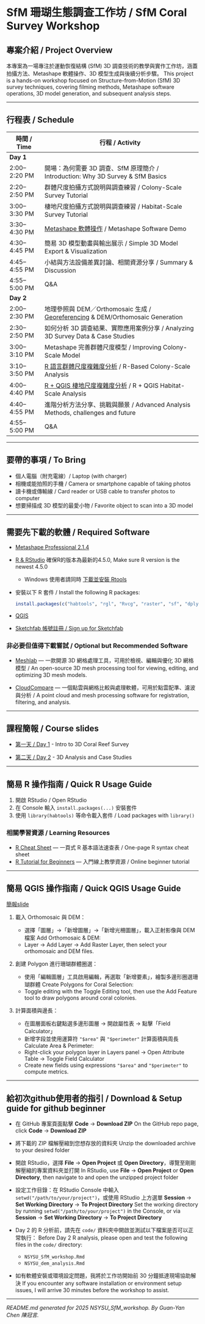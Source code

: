 # SfM 珊瑚生態調查工作坊 / SfM Coral Survey Workshop

## 專案介紹 / Project Overview

本專案為一場專注於運動恢復結構 (SfM) 3D 調查技術的教學與實作工作坊，涵蓋拍攝方法、Metashape 軟體操作、3D 模型生成與後續分析步驟。
This project is a hands-on workshop focused on Structure-from-Motion (SfM) 3D survey techniques, covering filming methods, Metashape software operations, 3D model generation, and subsequent analysis steps.

---

## 行程表 / Schedule

| 時間 / Time    | 行程 / Activity                                                                                          |
| ------------ | ------------------------------------------------------------------------------------------------------ |
| **Day 1**    |                                                                                                        |
| 2:00–2:20 PM | 開場：為何需要 3D 調查、SfM 原理簡介 / Introduction: Why 3D Survey & SfM Basics                 |
| 2:20–2:50 PM | 群體尺度拍攝方式說明與調查練習 / Colony-Scale Survey Tutorial                       |
| 3:00–3:30 PM | 棲地尺度拍攝方式說明與調查練習 / Habitat-Scale Survey Tutorial                         |
| 3:30–4:30 PM | [Metashape 軟體操作](docs/NSYSU-MetashapeSOP-2505.pdf) / Metashape Software Demo                            |
| 4:30–4:45 PM | 簡易 3D 模型動畫與輸出展示 / Simple 3D Model Export & Visualization                     |
| 4:45–4:55 PM | 小結與方法設備差異討論、相關資源分享 / Summary & Discussion                                                              |
| 4:55–5:00 PM | Q\&A                                                                                                   |
| **Day 2**    |                                                                                                        |
| 2:00–2:30 PM | 地理參照與 DEM／Orthomosaic 生成 / [Georeferencing](docs/NSYSU-georeference.pdf) & DEM/Orthomosaic Generation       |
| 2:30–2:50 PM | 如何分析 3D 調查結果、實際應用案例分享 / Analyzing 3D Survey Data & Case Studies |
| 3:00–3:10 PM | Metashape 完善群體尺度模型 / Improving Colony-Scale Model                   |
| 3:10–3:50 PM | [R 語言群體尺度複雜度分析](code/NSYSU_SfM_workshop.md) / R-Based Colony-Scale Analysis                     |
| 4:00–4:40 PM | [R + QGIS 棲地尺度複雜度分析](code/NSYSU_dem_analysis.md) / R + QGIS Habitat-Scale Analysis                 |
| 4:40–4:55 PM | 進階分析方法分享、挑戰與願景 / Advanced Analysis Methods, challenges and future                                                                   |
| 4:55–5:00 PM | Q\&A                                                                                                   |

---

## 要帶的事項 / To Bring

* 個人電腦（附充電線）/ Laptop (with charger)
* 相機或能拍照的手機 / Camera or smartphone capable of taking photos
* 讀卡機或傳輸線 / Card reader or USB cable to transfer photos to computer
* 想要掃描成 3D 模型的最愛小物 / Favorite object to scan into a 3D model

---

## 需要先下載的軟體 / Required Software

* [Metashape Professional 2.1.4](https://www.agisoft.com/downloads/installer/)
* [R & RStudio](https://posit.co/download/rstudio-desktop/) 確保R的版本為最新的4.5.0, Make sure R version is the newest 4.5.0

  * Windows 使用者請同時 [下載並安裝 Rtools](https://cran.r-project.org/bin/windows/Rtools/)
* 安裝以下 R 套件 / Install the following R packages:

  ```r
  install.packages(c("habtools", "rgl", "Rvcg", "raster", "sf", "dplyr", "ggplot2"))
  ```
* [QGIS](https://qgis.org/en/site/forusers/download.html)
* [Sketchfab 帳號註冊 / Sign up for Sketchfab](https://sketchfab.com/signup)

### 非必要但值得下載嘗試 / Optional but Recommended Software

* [Meshlab](https://www.meshlab.net/) — 一款開源 3D 網格處理工具，可用於檢視、編輯與優化 3D 網格模型 / An open-source 3D mesh processing tool for viewing, editing, and optimizing 3D mesh models.

* [CloudCompare](https://www.danielgm.net/cc/) — 一個點雲與網格比較與處理軟體，可用於點雲配準、濾波與分析 / A point cloud and mesh processing software for registration, filtering, and analysis.

---

## 課程簡報 / Course slides

* [第一天 / Day 1](docs/DAY1-3Dreef_survey_intro.pdf) - Intro to 3D Coral Reef Survey

* [第二天 / Day 2](docs/DAY2-3Danalysis&case_study.pdf) - 3D Analysis and Case Studies

---

## 簡易 R 操作指南 / Quick R Usage Guide

1. 開啟 RStudio / Open RStudio
2. 在 Console 輸入 `install.packages(...)` 安裝套件
3. 使用 `library(habtools)` 等命令載入套件 / Load packages with `library()`

### 相關學習資源 / Learning Resources

* [R Cheat Sheet](https://iqss.github.io/dss-workshops/R/Rintro/base-r-cheat-sheet.pdf) — 一頁式 R 基本語法速查表 / One-page R syntax cheat sheet
* [R Tutorial for Beginners](https://www.w3schools.com/r/default.asp) — 入門線上教學資源 / Online beginner tutorial

---

## 簡易 QGIS 操作指南 / Quick QGIS Usage Guide

[簡報slide](docs/NSYSU-QGIS-guide.pdf)

1. 載入 Orthomosaic 與 DEM：

   * 選擇「圖層」→「新增圖層」→「新增光柵圖層」，載入正射影像與 DEM 檔案
     Add Orthomosaic & DEM:
   * Layer → Add Layer → Add Raster Layer, then select your orthomosaic and DEM files.

2. 創建 Polygon 進行珊瑚群體圈選：

   * 使用「編輯圖層」工具啟用編輯，再選取「新增要素」，繪製多邊形圈選珊瑚群體
     Create Polygons for Coral Selection:
   * Toggle editing with the Toggle Editing tool, then use the Add Feature tool to draw polygons around coral colonies.

3. 計算面積與邊長：

   * 在圖層面板右鍵點選多邊形圖層 → 開啟屬性表 → 點擊「Field Calculator」
   * 新增字段並使用運算符 `"$area"` 與 `"$perimeter"` 計算面積與周長
     Calculate Area & Perimeter:
   * Right-click your polygon layer in Layers panel → Open Attribute Table → Toggle Field Calculator
   * Create new fields using expressions `"$area"` and `"$perimeter"` to compute metrics.

---

## 給初次github使用者的指引 / Download & Setup guide for github beginner

* 在 GitHub 專案頁面點擊 **Code** → **Download ZIP**
  On the GitHub repo page, click **Code** → **Download ZIP**

* 將下載的 ZIP 檔解壓縮到您想存放的資料夾
  Unzip the downloaded archive to your desired folder

* 開啟 RStudio，選擇 **File** → **Open Project** 或 **Open Directory**，導覽至剛剛解壓縮的專案資料夾並打開
  In RStudio, use **File** → **Open Project** or **Open Directory**, then navigate to and open the unzipped project folder

* 設定工作目錄：在 RStudio Console 中輸入 `setwd("/path/to/your/project")`，或使用 RStudio 上方選單 **Session** → **Set Working Directory** → **To Project Directory**
  Set the working directory by running `setwd("/path/to/your/project")` in the Console, or via **Session** → **Set Working Directory** → **To Project Directory**

* Day 2 的 R 分析前，請先在 `code/` 資料夾中開啟並測試以下檔案是否可以正常執行：
  Before Day 2 R analysis, please open and test the following files in the `code/` directory:

  * `NSYSU_SfM_workshop.Rmd`
  * `NSYSU_dem_analysis.Rmd`

* 如有軟體安裝或環境設定問題，我將於工作坊開始前 30 分鐘抵達現場協助解決
  If you encounter any software installation or environment setup issues, I will arrive 30 minutes before the workshop to assist.



---


*README.md generated for 2025 NSYSU\_SfM\_workshop. By Guan-Yan Chen 陳冠言.*
